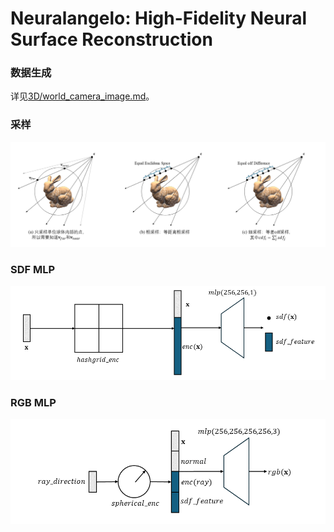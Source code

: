 # Neuralangelo: High-Fidelity Neural Surface Reconstruction

### 数据生成

详见[3D/world_camera_image.md](../3D/world_camera_image.md)。

### 采样

<img src="../pasteImage/sample.png">

### SDF MLP

<img src="../pasteImage/sdf_arch.png">

### RGB MLP

<img src="../pasteImage/rgb_arch.png">

